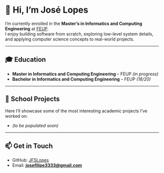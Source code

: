 # 👋 Hi, I’m José Lopes  

I’m currently enrolled in the **Master’s in Informatics and Computing Engineering** at [FEUP](https://sigarra.up.pt/feup/en/web_page.inicial).  
I enjoy building software from scratch, exploring low-level system details, and applying computer science concepts to real-world projects.  

---

## 🎓 Education  
- **Master in Informatics and Computing Engineering** – FEUP *(in progress)*  
- **Bachelor in Informatics and Computing Engineering** – FEUP *(18/20)*  

---

## 🚀 School Projects  
Here I’ll showcase some of the most interesting academic projects I’ve worked on:  

- *(to be populated soon)*  

---

## 📫 Get in Touch  
- GitHub: [JFSLopes](https://github.com/JFSLopes)
- Email: **josefilipe3333@gmail.com**
